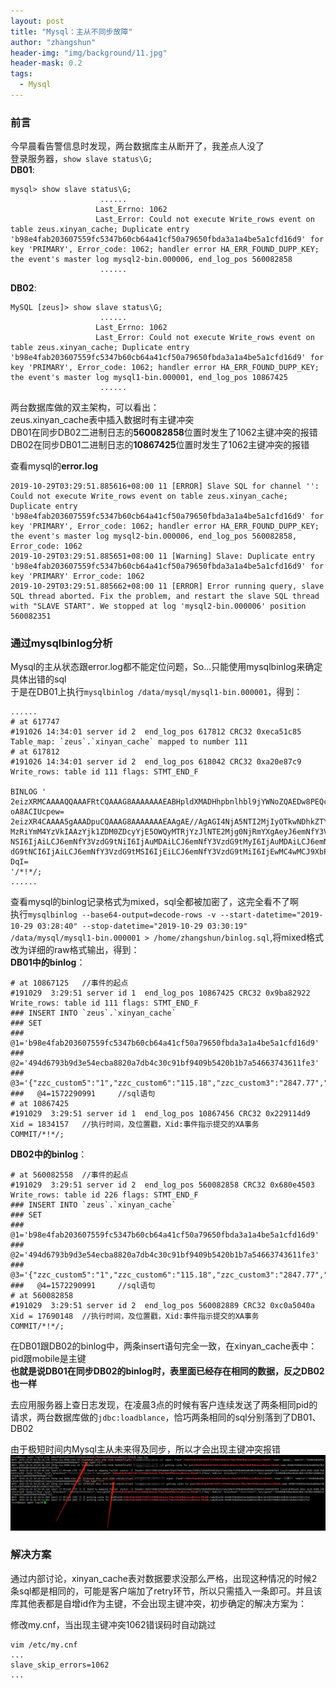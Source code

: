 ```yaml
---
layout: post
title: "Mysql：主从不同步故障"
author: "zhangshun"
header-img: "img/background/11.jpg"
header-mask: 0.2
tags:
  - Mysql
---
```


### 前言

今早晨看告警信息时发现，两台数据库主从断开了，我差点人没了<br>
登录服务器，`show slave status\G;`<br>
**DB01**:
```
mysql> show slave status\G;
					...... 
                   Last_Errno: 1062
                   Last_Error: Could not execute Write_rows event on table zeus.xinyan_cache; Duplicate entry 'b98e4fab203607559fc5347b60cb64a41cf50a79650fbda3a1a4be5a1cfd16d9' for key 'PRIMARY', Error_code: 1062; handler error HA_ERR_FOUND_DUPP_KEY; the event's master log mysql2-bin.000006, end_log_pos 560082858
					......
```
**DB02**:
```
MySQL [zeus]> show slave status\G;
					...... 
                   Last_Errno: 1062
                   Last_Error: Could not execute Write_rows event on table zeus.xinyan_cache; Duplicate entry 'b98e4fab203607559fc5347b60cb64a41cf50a79650fbda3a1a4be5a1cfd16d9' for key 'PRIMARY', Error_code: 1062; handler error HA_ERR_FOUND_DUPP_KEY; the event's master log mysql1-bin.000001, end_log_pos 10867425
					......
```

两台数据库做的双主架构，可以看出：<br>
zeus.xinyan_cache表中插入数据时有主键冲突<br>
DB01在同步DB02二进制日志的**560082858**位置时发生了1062主键冲突的报错<br>
DB02在同步DB01二进制日志的**10867425**位置时发生了1062主键冲突的报错<br>

查看mysql的**error.log**
```
2019-10-29T03:29:51.885616+08:00 11 [ERROR] Slave SQL for channel '': Could not execute Write_rows event on table zeus.xinyan_cache; Duplicate entry 'b98e4fab203607559fc5347b60cb64a41cf50a79650fbda3a1a4be5a1cfd16d9' for key 'PRIMARY', Error_code: 1062; handler error HA_ERR_FOUND_DUPP_KEY; the event's master log mysql2-bin.000006, end_log_pos 560082858, Error_code: 1062
2019-10-29T03:29:51.885651+08:00 11 [Warning] Slave: Duplicate entry 'b98e4fab203607559fc5347b60cb64a41cf50a79650fbda3a1a4be5a1cfd16d9' for key 'PRIMARY' Error_code: 1062
2019-10-29T03:29:51.885662+08:00 11 [ERROR] Error running query, slave SQL thread aborted. Fix the problem, and restart the slave SQL thread with "SLAVE START". We stopped at log 'mysql2-bin.000006' position 560082351
```

### 通过mysqlbinlog分析

Mysql的主从状态跟error.log都不能定位问题，So...只能使用mysqlbinlog来确定具体出错的sql<br>
于是在DB01上执行`mysqlbinlog /data/mysql/mysql1-bin.000001`，得到：
```
......
# at 617747
#191026 14:34:01 server id 2  end_log_pos 617812 CRC32 0xeca51c85 	Table_map: `zeus`.`xinyan_cache` mapped to number 111
# at 617812
#191026 14:34:01 server id 2  end_log_pos 618042 CRC32 0xa20e87c9 	Write_rows: table id 111 flags: STMT_END_F

BINLOG '
2eizXRMCAAAAQQAAAFRtCQAAAG8AAAAAAAEABHpldXMADHhpbnlhbl9jYWNoZQAEDw8PEQcAAQAB
oA8ACIUcpew=
2eizXR4CAAAA5gAAADpuCQAAAG8AAAAAAAEAAgAE//AgAGI4NjA5NTI2MjIyOTkwNDhkZTYxNzkw
MzRiYmM4YzVkIAAzYjk1ZDM0ZDcyYjE5OWQyMTRjYzJlNTE2Mjg0NjRmYXgAeyJ6emNfY3VzdG9t
NSI6IjAiLCJ6emNfY3VzdG9tNiI6IjAuMDAiLCJ6emNfY3VzdG9tMyI6IjAuMDAiLCJ6emNfY3Vz
dG9tNCI6IjAiLCJ6emNfY3VzdG9tMSI6IjEiLCJ6emNfY3VzdG9tMiI6IjEwMC4wMCJ9XbPo2cmH
DqI=
'/*!*/;
......
```

查看mysql的binlog记录格式为mixed，sql全都被加密了，这完全看不了啊<br>
执行`mysqlbinlog --base64-output=decode-rows -v --start-datetime="2019-10-29 03:28:40" --stop-datetime="2019-10-29 03:30:19" /data/mysql/mysql1-bin.000001 > /home/zhangshun/binlog.sql`,将mixed格式改为详细的raw格式输出，得到：<br>
**DB01中的binlog**：
```
# at 10867125	//事件的起点
#191029  3:29:51 server id 1  end_log_pos 10867425 CRC32 0x9ba82922     Write_rows: table id 111 flags: STMT_END_F
### INSERT INTO `zeus`.`xinyan_cache`
### SET
###   @1='b98e4fab203607559fc5347b60cb64a41cf50a79650fbda3a1a4be5a1cfd16d9'
###   @2='494d6793b9d3e54ecba8820a7db4c30c91bf9409b5420b1b7a54663743611fe3'
###   @3='{"zzc_custom5":"1","zzc_custom6":"115.18","zzc_custom3":"2847.77","zzc_custom4":"1","zzc_custom1":"4","zzc_custom2":"3600.00"}'
###   @4=1572290991		//sql语句
# at 10867425
#191029  3:29:51 server id 1  end_log_pos 10867456 CRC32 0x229114d9     Xid = 1834157	//执行时间，及位置戳，Xid:事件指示提交的XA事务
COMMIT/*!*/;
```
**DB02中的binlog**：
```
# at 560082558	//事件的起点
#191029  3:29:51 server id 2  end_log_pos 560082858 CRC32 0x680e4503    Write_rows: table id 226 flags: STMT_END_F
### INSERT INTO `zeus`.`xinyan_cache`
### SET
###   @1='b98e4fab203607559fc5347b60cb64a41cf50a79650fbda3a1a4be5a1cfd16d9'
###   @2='494d6793b9d3e54ecba8820a7db4c30c91bf9409b5420b1b7a54663743611fe3'
###   @3='{"zzc_custom5":"1","zzc_custom6":"115.18","zzc_custom3":"2847.77","zzc_custom4":"1","zzc_custom1":"4","zzc_custom2":"3600.00"}'
###   @4=1572290991		//sql语句
# at 560082858
#191029  3:29:51 server id 2  end_log_pos 560082889 CRC32 0xc0a5040a    Xid = 17690148	//执行时间，及位置戳，Xid:事件指示提交的XA事务
COMMIT/*!*/;
```

在DB01跟DB02的binlog中，两条insert语句完全一致，在xinyan_cache表中：pid跟mobile是主键<br>
**也就是说DB01在同步DB02的binlog时，表里面已经存在相同的数据，反之DB02也一样**

去应用服务器上查日志发现，在凌晨3点的时候有客户连续发送了两条相同pid的请求，两台数据库做的`jdbc:loadblance`，恰巧两条相同的sql分别落到了DB01、DB02

由于极短时间内Mysql主从未来得及同步，所以才会出现主键冲突报错
![](/img/in-post/2019-10-29-Mysql-主从不同步故障/applog.png)
### 解决方案
通过内部讨论，xinyan_cache表对数据要求没那么严格，出现这种情况的时候2条sql都是相同的，可能是客户端加了retry环节，所以只需插入一条即可。并且该库其他表都是自增id作为主键，不会出现主键冲突，初步确定的解决方案为：

修改my.cnf，当出现主键冲突1062错误码时自动跳过
```
vim /etc/my.cnf
...
slave_skip_errors=1062
...
```